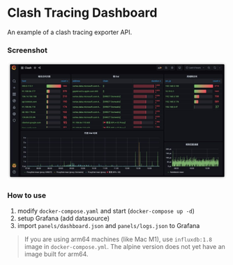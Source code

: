 # Clash Tracing Dashboard

An example of a clash tracing exporter API.

### Screenshot

![screenshot](./screenshot/screenshot.jpg)

### How to use

1. modify `docker-compose.yaml` and start (`docker-compose up -d`)
2. setup Grafana (add datasource)
3. import `panels/dashboard.json` and `panels/logs.json` to Grafana

> If you are using arm64 machines (like Mac M1), use `influxdb:1.8` image in `docker-compose.yml`.
> The alpine version does not yet have an image built for arm64.
